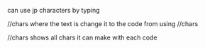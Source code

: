 
can use jp characters by typing

//chars <text>        where the text is change it to the code from using //chars 

//chars               shows all chars it can make with each code


